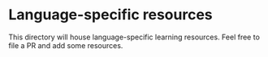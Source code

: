 # Language-specific resources

This directory will house language-specific learning resources. Feel free to file a PR and add some resources.